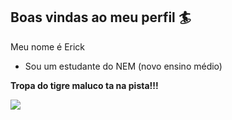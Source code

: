 ## Boas vindas ao meu perfil  🏄

Meu nome é Erick

- Sou um estudante do NEM (novo ensino médio)

**Tropa do tigre maluco ta na pista!!!**





  ![](https://media1.tenor.com/m/2sSGVEH5gmwAAAAC/tigrinho-fortune-tiger.gif)
